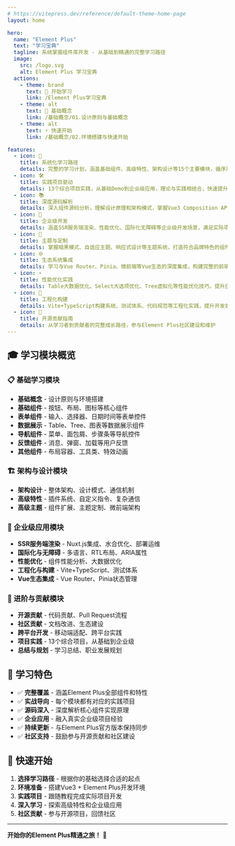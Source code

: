 ```yaml
---
# https://vitepress.dev/reference/default-theme-home-page
layout: home

hero:
  name: "Element Plus"
  text: "学习宝典"
  tagline: 系统掌握组件库开发 - 从基础到精通的完整学习路径
  image:
    src: /logo.svg
    alt: Element Plus 学习宝典
  actions:
    - theme: brand
      text: 🚀 开始学习
      link: /Element Plus学习宝典
    - theme: alt
      text: 📖 基础概念
      link: /基础概念/01.设计原则与基础概念
    - theme: alt
      text: ⚡ 快速开始
      link: /基础概念/02.环境搭建与快速开始

features:
  - icon: 🎯
    title: 系统化学习路径
    details: 完整的学习计划，涵盖基础组件、高级特性、架构设计等15个主要模块，循序渐进掌握Element Plus
  - icon: 🛠️
    title: 实践项目驱动
    details: 13个综合项目实践，从基础Demo到企业级应用，理论与实践相结合，快速提升开发能力
  - icon: 📚
    title: 深度源码解析
    details: 深入组件源码分析，理解设计原理和架构模式，掌握Vue3 Composition API应用
  - icon: 🚀
    title: 企业级开发
    details: 涵盖SSR服务端渲染、性能优化、国际化无障碍等企业级开发场景，满足实际项目需求
  - icon: 🎨
    title: 主题与定制
    details: 掌握暗黑模式、自适应主题、响应式设计等主题系统，打造符合品牌特色的组件库
  - icon: 🌐
    title: 生态系统集成
    details: 学习与Vue Router、Pinia、微前端等Vue生态的深度集成，构建完整的前端解决方案
  - icon: ⚡
    title: 性能优化实践
    details: Table大数据优化、Select大选项优化、Tree虚拟化等性能优化技巧，提升应用性能
  - icon: 🔧
    title: 工程化构建
    details: Vite+TypeScript构建系统、测试体系、代码规范等工程化实践，提升开发效率
  - icon: 🤝
    title: 开源贡献指南
    details: 从学习者到贡献者的完整成长路径，参与Element Plus社区建设和维护
---
```


## 🎓 学习模块概览

### 📋 基础学习模块
- **基础概念** - 设计原则与环境搭建
- **基础组件** - 按钮、布局、图标等核心组件
- **表单组件** - 输入、选择器、日期时间等表单控件
- **数据展示** - Table、Tree、图表等数据展示组件
- **导航组件** - 菜单、面包屑、步骤条等导航控件
- **反馈组件** - 消息、弹窗、加载等用户反馈
- **其他组件** - 布局容器、工具类、特效动画

### 🏗️ 架构与设计模块
- **架构设计** - 整体架构、设计模式、通信机制
- **高级特性** - 插件系统、自定义指令、复杂通信
- **高级主题** - 组件扩展、主题定制、微前端架构

### 🚀 企业级应用模块
- **SSR服务端渲染** - Nuxt.js集成、水合优化、部署运维
- **国际化与无障碍** - 多语言、RTL布局、ARIA属性
- **性能优化** - 组件性能分析、大数据优化
- **工程化与构建** - Vite+TypeScript、测试体系
- **Vue生态集成** - Vue Router、Pinia状态管理

### 🤝 进阶与贡献模块
- **开源贡献** - 代码贡献、Pull Request流程
- **社区贡献** - 文档改进、生态建设
- **跨平台开发** - 移动端适配、跨平台实践
- **项目实践** - 13个综合项目，从基础到企业级
- **总结与规划** - 学习总结、职业发展规划

## 🎯 学习特色

- ✅ **完整覆盖** - 涵盖Element Plus全部组件和特性
- ✅ **实战导向** - 每个模块都有对应的实践项目
- ✅ **源码深入** - 深度解析核心组件实现原理
- ✅ **企业应用** - 融入真实企业级项目经验
- ✅ **持续更新** - 与Element Plus官方版本保持同步
- ✅ **社区支持** - 鼓励参与开源贡献和社区建设

## 🚀 快速开始

1. **选择学习路径** - 根据你的基础选择合适的起点
2. **环境准备** - 搭建Vue3 + Element Plus开发环境
3. **实践项目** - 跟随教程完成实际项目开发
4. **深入学习** - 探索高级特性和企业级应用
5. **社区贡献** - 参与开源项目，回馈社区

---

**开始你的Element Plus精通之旅！** 🎉

